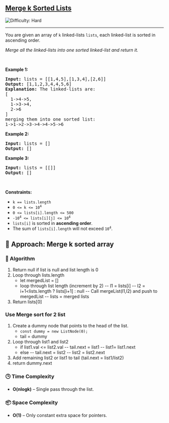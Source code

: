 <h2><a href="https://leetcode.com/problems/merge-k-sorted-lists">Merge k Sorted Lists</a></h2> <img src='https://img.shields.io/badge/Difficulty-Hard-red' alt='Difficulty: Hard' /><hr><p>You are given an array of <code>k</code> linked-lists <code>lists</code>, each linked-list is sorted in ascending order.</p>

<p><em>Merge all the linked-lists into one sorted linked-list and return it.</em></p>

<p>&nbsp;</p>
<p><strong class="example">Example 1:</strong></p>

<pre>
<strong>Input:</strong> lists = [[1,4,5],[1,3,4],[2,6]]
<strong>Output:</strong> [1,1,2,3,4,4,5,6]
<strong>Explanation:</strong> The linked-lists are:
[
  1-&gt;4-&gt;5,
  1-&gt;3-&gt;4,
  2-&gt;6
]
merging them into one sorted list:
1-&gt;1-&gt;2-&gt;3-&gt;4-&gt;4-&gt;5-&gt;6
</pre>

<p><strong class="example">Example 2:</strong></p>

<pre>
<strong>Input:</strong> lists = []
<strong>Output:</strong> []
</pre>

<p><strong class="example">Example 3:</strong></p>

<pre>
<strong>Input:</strong> lists = [[]]
<strong>Output:</strong> []
</pre>

<p>&nbsp;</p>
<p><strong>Constraints:</strong></p>

<ul>
	<li><code>k == lists.length</code></li>
	<li><code>0 &lt;= k &lt;= 10<sup>4</sup></code></li>
	<li><code>0 &lt;= lists[i].length &lt;= 500</code></li>
	<li><code>-10<sup>4</sup> &lt;= lists[i][j] &lt;= 10<sup>4</sup></code></li>
	<li><code>lists[i]</code> is sorted in <strong>ascending order</strong>.</li>
	<li>The sum of <code>lists[i].length</code> will not exceed <code>10<sup>4</sup></code>.</li>
</ul>


## 🧠 Approach: Merge k sorted array

### 📌 Algorithm

1. Return null if list is null and list length is 0
2. Loop through lists.length
   - let mergedList = []
   - loop through list length (increment by 2)
     -- l1 = lists[i]
     -- l2 = i+1<lists.length ? lists[i+1] : null
     -- Call mergeList(l1,l2) and push to mergedList
   -- lists = merged lists
3. Return lists[0]
     


### Use Merge sort for 2 list
1. Create a dummy node that points to the head of the list.  
   - `const dummy = new ListNode(0);`  
   - tail = dummy
2. Loop through list1 and list2
    - if list1.val <= list2.val
       -- tail.next = list1
       -- list1= list1.next
   - else
     -- tail.next = list2
     -- list2 = list2.next
3. Add remaining list2 or list1 to tail (tail.next = list1/list2)
4. return dummy.next


### 🕒 Time Complexity

- **O(nlogk)** – Single pass through the list.

### 📦 Space Complexity

- **O(1)** – Only constant extra space for pointers.
